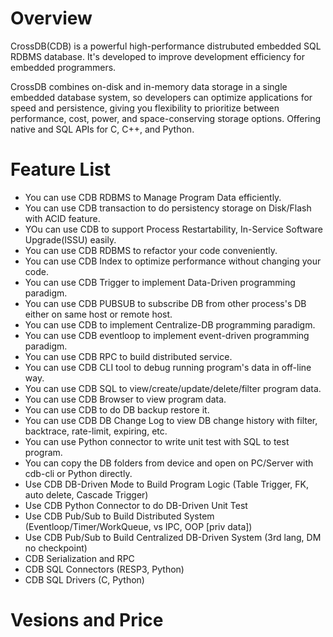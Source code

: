 # Overview

CrossDB(CDB) is a powerful high-performance distrubuted embedded SQL RDBMS database. It's developed to 
improve development efficiency for embedded programmers. 

CrossDB combines on-disk and in-memory data storage in a single embedded database system, so developers can optimize applications for speed and persistence, giving you flexibility to prioritize between performance, cost, power, and space-conserving storage options. Offering native and SQL APIs for C, C++, and Python.


# Feature List

* You can use CDB RDBMS to Manage Program Data efficiently.
* You can use CDB transaction to do persistency storage on Disk/Flash with ACID feature.
* YOu can use CDB to support Process Restartability, In-Service Software Upgrade(ISSU) easily.
* You can use CDB RDBMS to refactor your code conveniently.
* You can use CDB Index to optimize performance without changing your code.
* You can use CDB Trigger to implement Data-Driven programming paradigm.
* You can use CDB PUBSUB to subscribe DB from other process's DB either on same host or remote host.
* You can use CDB to implement Centralize-DB programming paradigm.
* You can use CDB eventloop to implement event-driven programming paradigm.
* You can use CDB RPC to build distributed service.
* You can use CDB CLI tool to debug running program's data in off-line way.
* You can use CDB SQL to view/create/update/delete/filter program data.
* You can use CDB Browser to view program data.
* You can use CDB to do DB backup restore it.
* You can use CDB DB Change Log to view DB change history with filter, backtrace, rate-limit, expiring, etc.
* You can use Python connector to write unit test with SQL to test program.
* You can copy the DB folders from device and open on PC/Server with cdb-cli or Python directly.
* Use CDB DB-Driven Mode to Build Program Logic (Table Trigger, FK, auto delete, Cascade Trigger)
* Use CDB Python Connector to do DB-Driven Unit Test
* Use CDB Pub/Sub to Build Distributed System (Eventloop/Timer/WorkQueue, vs IPC, OOP [priv data])
* Use CDB Pub/Sub to Build Centralized DB-Driven System (3rd lang, DM no checkpoint)
* CDB Serialization and RPC
* CDB SQL Connectors (RESP3, Python)
* CDB SQL Drivers (C, Python)

# Vesions and Price

